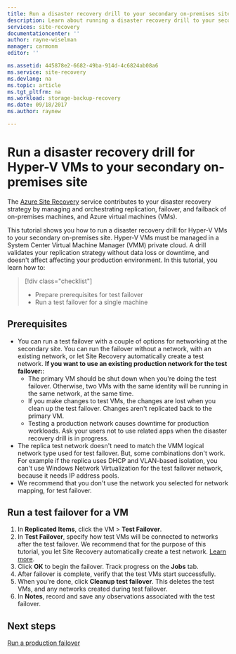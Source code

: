 ```yaml
---
title: Run a disaster recovery drill to your secondary on-premises site with Azure Site Recovery | Microsoft Docs
description: Learn about running a disaster recovery drill to your secondary on-premises site with Azure Site Recovery
services: site-recovery
documentationcenter: ''
author: rayne-wiselman
manager: carmonm
editor: ''

ms.assetid: 445878e2-6682-49ba-914d-4c6824ab08a6
ms.service: site-recovery
ms.devlang: na
ms.topic: article
ms.tgt_pltfrm: na
ms.workload: storage-backup-recovery
ms.date: 09/18/2017
ms.author: raynew

---
```

# Run a disaster recovery drill for Hyper-V VMs to your secondary on-premises site

The [Azure Site Recovery](site-recovery-overview.md) service contributes to your disaster recovery strategy by managing and orchestrating replication, failover, and failback of on-premises machines, and Azure virtual machines (VMs).

This tutorial shows you how to run a disaster recovery drill for Hyper-V VMs to your secondary on-premises site. Hyper-V VMs must be managed in a System Center Virtual Machine Manager (VMM) private cloud. A drill validates your replication strategy without data loss or downtime, and doesn't affect affecting your production environment. In this tutorial, you learn how to:

> [!div class="checklist"]
> * Prepare prerequisites for test failover
> * Run a test failover for a single machine


## Prerequisites

- You can run a test failover with a couple of options for networking at the secondary site. You can run the failover without a network, with an existing network, or let Site Recovery automatically create a test network. 
**If you want to use an existing production network for the test failover:**:
    - The primary VM should be shut down when you're doing the test failover. Otherwise, two VMs with the same identity will be running in the same network, at the same time. 
    - If you make changes to test VMs, the changes are lost when you clean up the test failover. Changes aren't replicated back to the primary VM.
    - Testing a production network causes downtime for production workloads. Ask your users not to use related apps when the disaster recovery drill is in progress. 
- The replica test network doesn't need to match the VMM logical network type used for test failover. But, some combinations don't work. For example if the replica uses DHCP and VLAN-based isolation, you can't use Windows Network Virtualization for the test failover network, because it needs IP address pools. 
- We recommend that you don't use the network you selected for network mapping, for test failover.


## Run a test failover for a VM

1. In **Replicated Items**, click the VM > **Test Failover**.
2. In **Test Failover**, specify how test VMs will be connected to networks after the test failover. We recommend that for the purpose of this tutorial, you let Site Recovery automatically create a test network. [Learn more](site-recovery-test-failover-vmm-to-vmm.md#network-options-in-site-recovery).
3. Click **OK** to begin the failover. Track progress on the **Jobs** tab.
4. After failover is complete, verify that the test VMs start successfully.
5. When you're done, click **Cleanup test failover**. This deletes the test VMs, and any networks created during test failover.
6. In **Notes**, record and save any observations associated with the test failover. 


## Next steps

[Run a production failover](tutorial-vmm-to-vmm-failover-failback.md)






